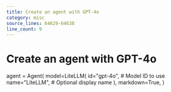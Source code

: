 ```yaml
---
title: Create an agent with GPT-4o
category: misc
source_lines: 64629-64638
line_count: 9
---
```


# Create an agent with GPT-4o
agent = Agent(
    model=LiteLLM(
        id="gpt-4o",  # Model ID to use
        name="LiteLLM",  # Optional display name
    ),
    markdown=True,
)

